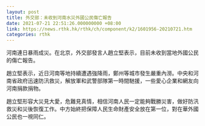 ```yaml
---
layout: post
title: 外交部：未收到河南水災外國公民傷亡報告
date: 2021-07-21 22:51:26.000000000 +08:00
link: https://news.rthk.hk/rthk/ch/component/k2/1601956-20210721.htm
categories: rthk
---
```


河南連日暴雨成災。在北京，外交部發言人趙立堅表示，目前未收到當地外國公民的傷亡報告。

趙立堅表示，近日河南等地持續遭遇強降雨，鄭州等城市發生嚴重內澇。中央和河南省政府迅速防汛救災，解放軍和武警部隊第一時間馳援，一些愛心企業和網友向河南捐款捐物。

趙立堅形容大災見大愛，危難見真情，相信河南人民一定能夠戰勝災害，做好防汛救災和災後恢復工作。中方始終把保障人民生命財產安全放在第一位，對在華外國公民也一視同仁。
